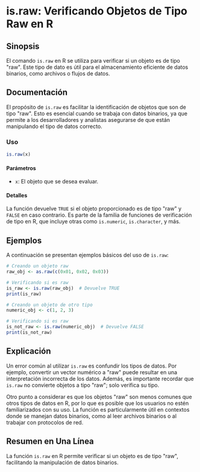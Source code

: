 <!--
Meta Description: # is.raw: Verificando Objetos de Tipo Raw en R ## Sinopsis El comando `is.raw` en R se utiliza para verificar si un objeto es de tipo "raw". Este tipo...
Meta Keywords: raw, tipo, que, datos, objeto
-->

# is.raw: Verificando Objetos de Tipo Raw en R

## Sinopsis
El comando `is.raw` en R se utiliza para verificar si un objeto es de tipo "raw". Este tipo de dato es útil para el almacenamiento eficiente de datos binarios, como archivos o flujos de datos.

## Documentación
El propósito de `is.raw` es facilitar la identificación de objetos que son de tipo "raw". Esto es esencial cuando se trabaja con datos binarios, ya que permite a los desarrolladores y analistas asegurarse de que están manipulando el tipo de datos correcto.

### Uso
```R
is.raw(x)
```

#### Parámetros
- `x`: El objeto que se desea evaluar.

#### Detalles
La función devuelve `TRUE` si el objeto proporcionado es de tipo "raw" y `FALSE` en caso contrario. Es parte de la familia de funciones de verificación de tipo en R, que incluye otras como `is.numeric`, `is.character`, y más.

## Ejemplos
A continuación se presentan ejemplos básicos del uso de `is.raw`:

```R
# Creando un objeto raw
raw_obj <- as.raw(c(0x01, 0x02, 0x03))

# Verificando si es raw
is_raw <- is.raw(raw_obj)  # Devuelve TRUE
print(is_raw)

# Creando un objeto de otro tipo
numeric_obj <- c(1, 2, 3)

# Verificando si es raw
is_not_raw <- is.raw(numeric_obj)  # Devuelve FALSE
print(is_not_raw)
```

## Explicación
Un error común al utilizar `is.raw` es confundir los tipos de datos. Por ejemplo, convertir un vector numérico a "raw" puede resultar en una interpretación incorrecta de los datos. Además, es importante recordar que `is.raw` no convierte objetos a tipo "raw"; solo verifica su tipo.

Otro punto a considerar es que los objetos "raw" son menos comunes que otros tipos de datos en R, por lo que es posible que los usuarios no estén familiarizados con su uso. La función es particularmente útil en contextos donde se manejan datos binarios, como al leer archivos binarios o al trabajar con protocolos de red.

## Resumen en Una Línea
La función `is.raw` en R permite verificar si un objeto es de tipo "raw", facilitando la manipulación de datos binarios.